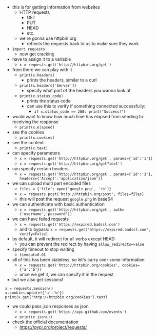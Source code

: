 - this is for getting information from websites
	- HTTP requests
		- GET
		- PUT
		- HEAD
		- etc.
	- we're gonna use httpbin.org
		- reflects the requests back to us to make sure they work
- `import requests`
	- now get cracking
- have to assign it to a variable
	- `x = requests.get('http://httpbin.org/get')`
- from there we can play with it
	- `print(x.headers)`
		- prints the headers, similar to a curl
	- `print(x.headers['Server'])`
		- specify what part of the headers you wanna look at
	- `print(x.status_code)`
		- prints the status code
		- can use this to verify if something connected successfully:
			- `if x.status_code == 200: print("Success!")`
- would want to know how much time has elapsed from sending to receiving the response
	- `print(x.elapsed)`
- see the cookies
	- `print(x.cookies)`
- see the content
	- `print(x.text)`
- can specify parameters
	- `x = requests.get('http://httpbin.org/get', params={'id':'1'})`
	- `x = requests.get('http://httpbin.org/get?id=1')`
- can specify certain headers
	- `x = requests.get('http://httpbin.org/get', params={'id':'3'}, headers={'Accept':'application/json'})`
- we can upload multi part encoded files
	- `files = {'file': open('google.png', 'rb')}`
	- `x = requests.post('http://httpbin.org/post', files=files)`
	- this will post the request `google.png` in base64
- we can authenticate with basic authentication
	- `x = requests.get('http://httpbin.org/get', auth=('username','password'))`
- we can have failed requests
	- `x = requests.get('https://expired.badssl.com')`
	- and to bypass: `x = requests.get('https://expired.badssl.com', verify=False)`
- by default, it will redirect for all verbs except HEAD
	- you can prevent the redirect by having `allow_redirects=False`
- specify timeout to stop waiting
	- `timeout=0.01`
- all of this has been stateless, so let's carry over some information
	- `x = requests.get('http://httpbin.org/cookies', cookies={'a':'b'})`
	- once we get it, we can specify it in the request
- but we also get sessions!
```
x = requests.Session()
x.cookies.update({'a':'b'})
print(x.get('http://httpbin.org/cookies').text)
```
- we could pass json responses as json
	- `x = requests.get('https://api.github.com/events')`
	- `print(x.json())`
- check the official documentation
	- https://pypi.org/project/requests/